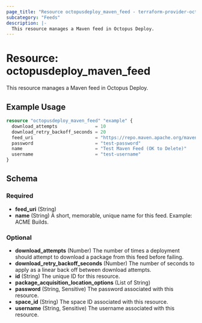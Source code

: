 ```yaml
---
page_title: "Resource octopusdeploy_maven_feed - terraform-provider-octopusdeploy"
subcategory: "Feeds"
description: |-
  This resource manages a Maven feed in Octopus Deploy.
---
```


# Resource: octopusdeploy_maven_feed

This resource manages a Maven feed in Octopus Deploy.

## Example Usage

```terraform
resource "octopusdeploy_maven_feed" "example" {
  download_attempts              = 10
  download_retry_backoff_seconds = 20
  feed_uri                       = "https://repo.maven.apache.org/maven2/"
  password                       = "test-password"
  name                           = "Test Maven Feed (OK to Delete)"
  username                       = "test-username"
}
```
<!-- schema generated by tfplugindocs -->
## Schema

### Required

- **feed_uri** (String)
- **name** (String) A short, memorable, unique name for this feed. Example: ACME Builds.

### Optional

- **download_attempts** (Number) The number of times a deployment should attempt to download a package from this feed before failing.
- **download_retry_backoff_seconds** (Number) The number of seconds to apply as a linear back off between download attempts.
- **id** (String) The unique ID for this resource.
- **package_acquisition_location_options** (List of String)
- **password** (String, Sensitive) The password associated with this resource.
- **space_id** (String) The space ID associated with this resource.
- **username** (String, Sensitive) The username associated with this resource.


